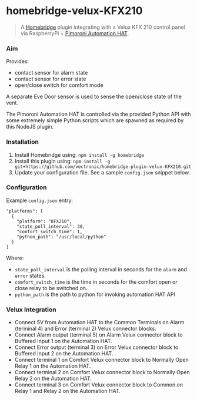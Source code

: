 # homebridge-velux-KFX210
> A [Homebridge](https://github.com/nfarina/homebridge) plugin integrating with a Velux KFX 210 control panel via RaspberryPi + [Pimoroni Automation HAT](https://github.com/pimoroni/automation-hat/blob/master/documentation/REFERENCE.md).

### Aim

Provides:
 
* contact sensor for alarm state
* contact sensor for error state
* open/close switch for comfort mode

A separate Eve Door sensor is used to sense the open/close state of the vent.

The Pimoroni Automation HAT is controlled via the provided Python API with some extremely simple Python scripts which are spawned as required by 
this NodeJS plugin.

### Installation

1. Install Homebridge using: `npm install -g homebridge`
1. Install this plugin using: `npm install -g git+https://github.com/vectronic/homebridge-plugin-velux-KFX210.git`
1. Update your configuration file. See a sample `config.json` snippet below.

### Configuration

Example `config.json` entry:

 
```
"platforms": [
  {
    "platform": "KFX210",
    "state_poll_interval": 30,
    "comfort_switch_time": 1,
    "python_path": "/usr/local/python"
  }
]
```

Where:

* `state_poll_interval` is the polling interval in seconds for the `alarm` and `error` states.
* `comfort_switch_time` is the time in seconds for the comfort open or close relay to be switched on.
* `python_path` is the path to python for invoking automation HAT API

### Velux Integration

* Connect 5V from Automation HAT to the Common Terminals on Alarm (terminal 4) and Error (terminal 2) Velux connector blocks.
* Connect Alarm output (terminal 5) on Alarm Velux connector block to Buffered Input 1 on the Automation HAT.
* Connect Error output (terminal 3) on Error Velux connector block to Buffered Input 2 on the Automation HAT.
* Connect terminal 1 on Comfort Velux connector block to Normally Open Relay 1 on the Automation HAT. 
* Connect terminal 2 on Comfort Velux connector block to Normally Open Relay 2 on the Automation HAT.
* Connect terminal 3 on Comfort Velux connector block to Common on Relay 1 and Relay 2 on the Automation HAT.


